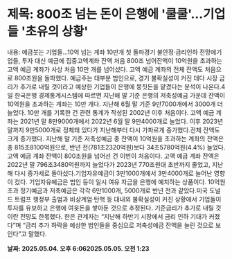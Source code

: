# **제목: 800조 넘는 돈이 은행에 '쿨쿨'…기업들 '초유의 상황'**

  내용: 예금붓는 기업들…10억 넘는 계좌 10만개 첫 돌파경기 불안정·금리인하 전망에기업들, 투자 대신 예금에 집중고액계좌 잔액 처음 800조 넘어잔액이 10억원을 초과하는 고액 예금 계좌가 사상 처음 10만 개를 넘어섰다. 고액 예금 계좌의 전체 잔액도 처음으로 800조원을 돌파했다. 예금주는 대부분 법인으로, 경기 불확실성이 커진 데다 시장 금리가 추가로 내릴 것이라고 예상한 기업들이 은행에 뭉칫돈을 맡겼다는 분석이 나온다.4일 한국은행 경제통계시스템에 따르면 지난해 말 기준 은행의 저축성예금 가운데 잔액이 10억원을 초과하는 계좌는 10만 개다. 지난해 6월 말 기준 9만7000개에서 3000개 더 늘었다. 10만 개를 기록한 건 관련 통계가 작성된 2002년 이후 처음이다. 고액 예금 계좌는 2021년 말 8만9000개에서 2022년 6월 말 9만4000개로 늘었다. 이후 2023년 말까지 9만5000개로 정체돼 있다가 지난해부터 다시 가파르게 증가했다.전체 잔액도 크게 증가했다. 지난해 말 기준 저축성예금 중 잔액이 10억원을 초과하는 계좌의 잔액은 총 815조8100억원으로, 반년 전(781조2320억원)보다 34조5780억원(4.4%) 늘었다. 고액 예금 계좌 잔액이 800조원을 넘어선 건 이번이 처음이다. 고액 예금 계좌 잔액은 2022년 말 796조3480억원까지 늘었다가 2023년 770조원대 초반까지 줄었고, 지난해 다시 증가세로 돌아섰다.기업자유예금이 3만1000개에서 3만4000개로 늘어난 영향이 컸다. 기업자유예금은 법인 등이 일시 여유 자금을 은행에 예치하는 상품이다. 10억원 초과 정기예금과 저축예금은 각각 6만1000개, 5000개로 반년 전과 같았다.미국 도널드 트럼프 행정부 출범과 비상계엄·탄핵 등 대내외 불확실성이 커진 상황에서 기업들이 투자를 유보하고 은행에 여윳돈을 쌓아둔 것으로 추정된다. 기준금리가 추가로 내릴 것이란 전망도 한몫했다. 한은 관계자는 “지난해 하반기 시장에서 금리 인하 기대가 커졌다”며 “금리 추가 하락을 예상한 법인들을 중심으로 저축성예금 잔액을 늘린 것으로 보인다”고 말했다.

  **날짜: 2025.05.04. 오후 6:062025.05.05. 오전 1:23**